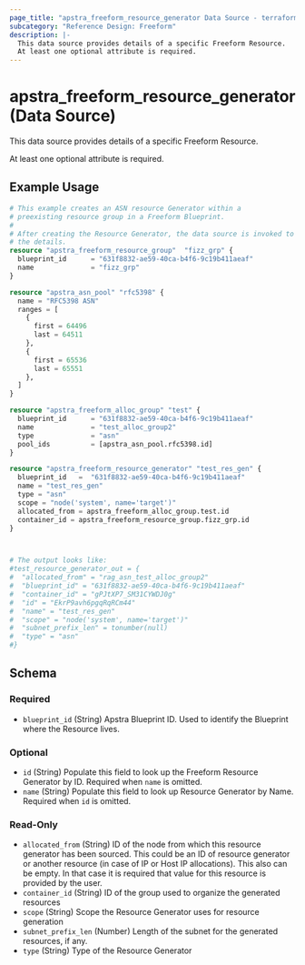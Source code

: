 ```yaml
---
page_title: "apstra_freeform_resource_generator Data Source - terraform-provider-apstra"
subcategory: "Reference Design: Freeform"
description: |-
  This data source provides details of a specific Freeform Resource.
  At least one optional attribute is required.
---
```


# apstra_freeform_resource_generator (Data Source)

This data source provides details of a specific Freeform Resource.

At least one optional attribute is required.


## Example Usage

```terraform
# This example creates an ASN resource Generator within a
# preexisting resource group in a Freeform Blueprint.
#
# After creating the Resource Generator, the data source is invoked to look up
# the details.
resource "apstra_freeform_resource_group"  "fizz_grp" {
  blueprint_id      = "631f8832-ae59-40ca-b4f6-9c19b411aeaf"
  name              = "fizz_grp"
}

resource "apstra_asn_pool" "rfc5398" {
  name = "RFC5398 ASN"
  ranges = [
    {
      first = 64496
      last = 64511
    },
    {
      first = 65536
      last = 65551
    },
  ]
}

resource "apstra_freeform_alloc_group" "test" {
  blueprint_id      = "631f8832-ae59-40ca-b4f6-9c19b411aeaf"
  name              = "test_alloc_group2"
  type              = "asn"
  pool_ids          = [apstra_asn_pool.rfc5398.id]
}

resource "apstra_freeform_resource_generator" "test_res_gen" {
  blueprint_id   =  "631f8832-ae59-40ca-b4f6-9c19b411aeaf"
  name = "test_res_gen"
  type = "asn"
  scope = "node('system', name='target')"
  allocated_from = apstra_freeform_alloc_group.test.id
  container_id = apstra_freeform_resource_group.fizz_grp.id
}



# The output looks like:
#test_resource_generator_out = {
#  "allocated_from" = "rag_asn_test_alloc_group2"
#  "blueprint_id" = "631f8832-ae59-40ca-b4f6-9c19b411aeaf"
#  "container_id" = "gPJtXP7_SM31CYWDJ0g"
#  "id" = "EkrP9avh6pgqRqRCm44"
#  "name" = "test_res_gen"
#  "scope" = "node('system', name='target')"
#  "subnet_prefix_len" = tonumber(null)
#  "type" = "asn"
#}
```

<!-- schema generated by tfplugindocs -->
## Schema

### Required

- `blueprint_id` (String) Apstra Blueprint ID. Used to identify the Blueprint where the Resource lives.

### Optional

- `id` (String) Populate this field to look up the Freeform Resource Generator by ID. Required when `name` is omitted.
- `name` (String) Populate this field to look up Resource Generator by Name. Required when `id` is omitted.

### Read-Only

- `allocated_from` (String) ID of the node from which this resource generator has been sourced. This could be an ID of resource generator or another resource (in case of IP or Host IP allocations). This also can be empty. In that case it is required that value for this resource is provided by the user.
- `container_id` (String) ID of the group used to organize the generated resources
- `scope` (String) Scope the Resource Generator uses for resource generation
- `subnet_prefix_len` (Number) Length of the subnet for the generated resources, if any.
- `type` (String) Type of the Resource Generator
